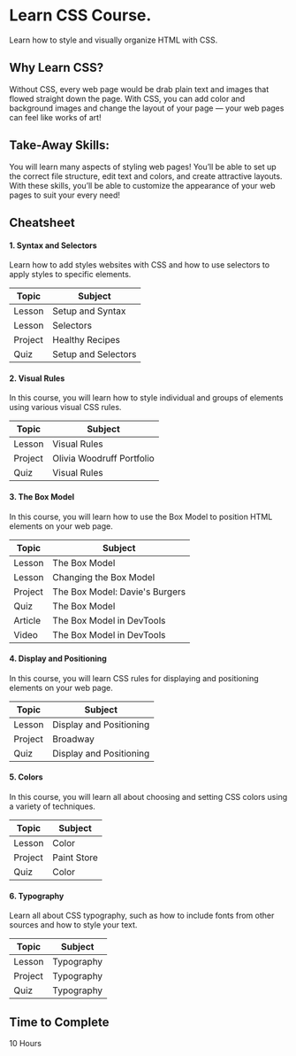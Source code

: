 # Learn CSS Course.
Learn how to style and visually organize HTML with CSS.

## Why Learn CSS?
Without CSS, every web page would be drab plain text and images that flowed straight down the page. With CSS, you can add color and background images and change the layout of your page — your web pages can feel like works of art!

## Take-Away Skills:
You will learn many aspects of styling web pages! You’ll be able to set up the correct file structure, edit text and colors, and create attractive layouts. With these skills, you’ll be able to customize the appearance of your web pages to suit your every need!

## Cheatsheet
#### 1. Syntax and Selectors
Learn how to add styles websites with CSS and how to use selectors to apply styles to specific elements.

| Topic  |  Subject  |
| ------------------- | ------------------- |
|  Lesson  |  Setup and Syntax  |
|  Lesson  |  Selectors  |
|  Project |  Healthy Recipes |
|  Quiz  |  Setup and Selectors |


#### 2. Visual Rules
In this course, you will learn how to style individual and groups of elements using various visual CSS rules.

| Topic  |  Subject  |
| ------------------- | ------------------- |
|  Lesson  |  Visual Rules  |
|  Project |  Olivia Woodruff Portfolio |
|  Quiz  |  Visual Rules |

#### 3. The Box Model
In this course, you will learn how to use the Box Model to position HTML elements on your web page.

| Topic  |  Subject  |
| ------------------- | ------------------- |
|  Lesson  |  The Box Model  |
|  Lesson  |  Changing the Box Model  |
|  Project |  The Box Model: Davie's Burgers |
|  Quiz  |  The Box Model |
|  Article |  The Box Model in DevTools |
|  Video |  The Box Model in DevTools |

#### 4. Display and Positioning
In this course, you will learn CSS rules for displaying and positioning elements on your web page.

| Topic  |  Subject  |
| ------------------- | ------------------- |
|  Lesson  |  Display and Positioning  |
|  Project |  Broadway |
|  Quiz  |  Display and Positioning |

#### 5. Colors
In this course, you will learn all about choosing and setting CSS colors using a variety of techniques.

| Topic  |  Subject  |
| ------------------- | ------------------- |
|  Lesson  |  Color |
|  Project |  Paint Store |
|  Quiz  |  Color  |

#### 6. Typography
Learn all about CSS typography, such as how to include fonts from other sources and how to style your text.

| Topic  |  Subject  |
| ------------------- | ------------------- |
|  Lesson  |  Typography  |
|  Project |  Typography |
|  Quiz  |  Typography |

## Time to Complete
10 Hours










